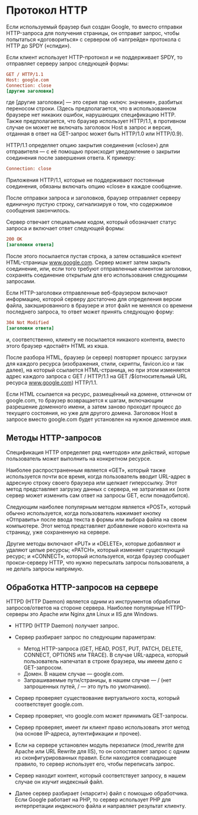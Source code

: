 # Протокол HTTP

Если используемый браузер был создан Google, то вместо отправки HTTP-запроса для получения страницы, он отправит запрос, чтобы попытаться «договориться» с сервером об «апгрейде» протокола с HTTP до SPDY («спиди»).

Если клиент использует HTTP-протокол и не поддерживает SPDY, то отправляет серверу запрос следующей формы:

```ini
GET / HTTP/1.1
Host: google.com
Connection: close
[другие заголовки]
```

где [другие заголовки] — это серия пар «ключ: значение», разбитых переносом строки. (Здесь предполагается, что в использованном браузере нет никаких ошибок, нарушающих спецификацию HTTP. Также предполагается, что браузер использует HTTP/1.1, в противном случае он может не включать заголовок Host в запрос и версия, отданная в ответ на GET-запрос может быть HTTP/1.0 или HTTP/0.9).

HTTP/1.1 определяет опцию закрытия соединения («close») для отправителя — с её помощью происходит уведомление о закрытии соединения после завершения ответа. К примеру:

```ini
Connection: close
```

Приложения HTTP/1.1, которые не поддерживают постоянные соединения, обязаны включать опцию «close» в каждое сообщение.

После отправки запроса и заголовков, браузер отправляет серверу единичную пустую строку, сигнализируя о том, что содержимое сообщения закончилось.

Сервер отвечает специальным кодом, который обозначает статус запроса и включает ответ следующей формы:

```ini
200 OK
[заголовки ответа]
```

После этого посылается пустая строка, а затем оставшийся контент HTML-страницы www.google.com. Сервер может затем закрыть соединение, или, если того требуют отправленные клиентом заголовки, сохранять соединение открытым для его использования следующими запросами.

Если HTTP-заголовки отправленные веб-браузером включают информацию, которой серверу достаточно для определения версии файла, закэшированного в браузере и этот файл не менялся со времени последнего запроса, то ответ может принять следующую форму:

```ini
304 Not Modified
[заголовки ответа]
```

и, соответственно, клиенту не посылается никакого контента, вместо этого браузер «достаёт» HTML из кэша.

После разбора HTML, браузер (и сервер) повторяет процесс загрузки для каждого ресурса (изображения, стили, скрипты, favicon.ico и так далее), на который ссылается HTML-страница, но при этом изменяется адрес каждого запроса c GET / HTTP/1.1 на GET /$(относительный URL ресурса www.google.com) HTTP/1.1.

Если HTML ссылается на ресурс, размещённый на домене, отличном от google.com, то браузер возвращается к шагам, включающим разрешение доменного имени, а затем заново проходит процесс до текущего состояния, но уже для другого домена. Заголовок Host в запросе вместо google.com будет установлен на нужное доменное имя.

## Методы HTTP-запросов

Спецификация HTTP определяет ряд «методов» или действий, которые пользователь может выполнить на конкретном ресурсе.

Наиболее распространенным является «GET», который также используется почти все время, когда пользователь вводит URL-адрес в адресную строку своего браузера или щелкает гиперссылку. Этот метод представляет загрузку данных с сервера, не затрагивая их (хотя сервер может изменить сам ответ на запросы GET, если понадобится).

Следующим наиболее популярным методом является «POST», который обычно используется, когда пользователь нажимает кнопку «Отправить» после ввода текста в формы или выбора файла на своем компьютере. Этот метод представляет добавление нового контента на страницу, уже сохраненную на сервере.

Другие методы включают «PUT» и «DELETE», которые добавляют и удаляют целые ресурсы; «PATCH», который изменяет существующий ресурс; и «CONNECT», который используется, когда браузер сообщает прокси-серверу HTTP, что нужно пересылать запросы пользователя, а не делать запросы напрямую.

## Обработка HTTP-запросов на сервере

HTTPD (HTTP Daemon) является одним из инструментов обработки запросов/ответов на стороне сервера. Наиболее популярные HTTPD-серверы это Apache или Nginx для Linux и IIS для Windows.

* HTTPD (HTTP Daemon) получает запрос.

* Сервер разбирает запрос по следующим параметрам:

  * Метод HTTP-запроса (GET, HEAD, POST, PUT, PATCH, DELETE, CONNECT, OPTIONS или TRACE). В случае URL-адреса, который пользователь напечатал в строке браузера, мы имеем дело с GET-запросом.
  * Домен. В нашем случае — google.com.
  * Запрашиваемые пути/страницы, в нашем случае — / (нет запрошенных путей, / — это путь по умолчанию).

* Сервер проверяет существование виртуального хоста, который соответствует google.com.

* Сервер проверяет, что google.com может принимать GET-запросы.

* Сервер проверяет, имеет ли клиент право использовать этот метод (на основе IP-адреса, аутентификации и прочее).

* Если на сервере установлен модуль перезаписи (mod_rewrite для Apache или URL Rewrite для IIS), то он сопоставляет запрос с одним из сконфигурированных правил. Если находится совпадающее правило, то сервер использует его, чтобы переписать запрос.

* Сервер находит контент, который соответствует запросу, в нашем случае он изучит индексный файл.

* Далее сервер разбирает («парсит») файл с помощью обработчика. Если Google работает на PHP, то сервер использует PHP для интерпретации индексного файла и направляет результат клиенту.
